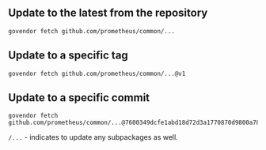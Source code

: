 ## Update to the latest from the repository
```
govendor fetch github.com/prometheus/common/...
```

## Update to a specific tag
```
govendor fetch github.com/prometheus/common/...@v1
```

## Update to a specific commit
```
govendor fetch github.com/prometheus/common/...@7600349dcfe1abd18d72d3a1770870d9800a7801
```


`/...` - indicates to update any subpackages as well.
